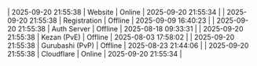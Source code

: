 | 2025-09-20 21:55:38 | Website | Online | 2025-09-20 21:55:34 |
| 2025-09-20 21:55:38 | Registration | Offline | 2025-09-09 16:40:23 |
| 2025-09-20 21:55:38 | Auth Server | Offline | 2025-08-18 09:33:31 |
| 2025-09-20 21:55:38 | Kezan (PvE) | Offline | 2025-08-03 17:58:02 |
| 2025-09-20 21:55:38 | Gurubashi (PvP) | Offline | 2025-08-23 21:44:06 |
| 2025-09-20 21:55:38 | Cloudflare | Online | 2025-09-20 21:55:34 |
